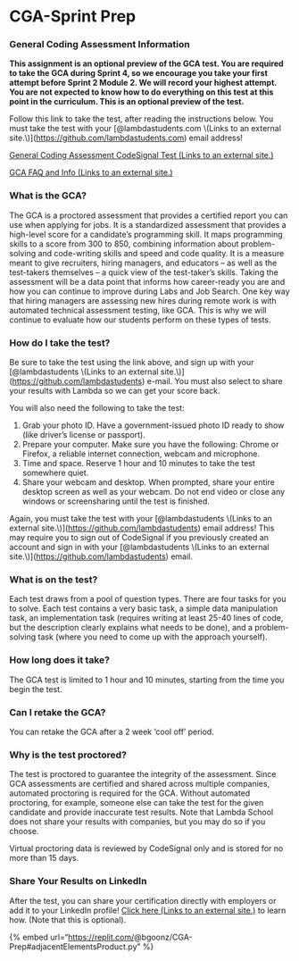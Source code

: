 CGA-Sprint Prep
===============

### General Coding Assessment Information <span id="general-coding-assessment-information"></span>

**This assignment is an optional preview of the GCA test. You are required to take the GCA during Sprint 4, so we encourage you take your first attempt before Sprint 2 Module 2. We will record your highest attempt. You are not expected to know how to do everything on this test at this point in the curriculum. This is an optional preview of the test.**

Follow this link to take the test, after reading the instructions below. You must take the test with your <span class="citation" data-cites="lambdastudents.com">\[@lambdastudents.com \\(Links to an external site.\\)\]</span>(https://github.com/lambdastudents.com) email address!

[General Coding Assessment CodeSignal Test (Links to an external site.)](https://app.codesignal.com/get-certified?invite=TGy6wcugpm4LMFEQX)

[GCA FAQ and Info (Links to an external site.)](https://github.com/LambdaSchool/CS-Wiki/wiki/CodeSignal-GCA-Info)

### What is the GCA? <span id="what-is-the-gca"></span>

The GCA is a proctored assessment that provides a certified report you can use when applying for jobs. It is a standardized assessment that provides a high-level score for a candidate’s programming skill. It maps programming skills to a score from 300 to 850, combining information about problem-solving and code-writing skills and speed and code quality. It is a measure meant to give recruiters, hiring managers, and educators – as well as the test-takers themselves – a quick view of the test-taker’s skills. Taking the assessment will be a data point that informs how career-ready you are and how you can continue to improve during Labs and Job Search. One key way that hiring managers are assessing new hires during remote work is with automated technical assessment testing, like GCA. This is why we will continue to evaluate how our students perform on these types of tests.

### How do I take the test? <span id="how-do-i-take-the-test"></span>

Be sure to take the test using the link above, and sign up with your <span class="citation" data-cites="lambdastudents">\[@lambdastudents \\(Links to an external site.\\)\]</span>(https://github.com/lambdastudents) e-mail. You must also select to share your results with Lambda so we can get your score back.

You will also need the following to take the test:

1.  Grab your photo ID. Have a government-issued photo ID ready to show (like driver’s license or passport).
2.  Prepare your computer. Make sure you have the following: Chrome or Firefox, a reliable internet connection, webcam and microphone.
3.  Time and space. Reserve 1 hour and 10 minutes to take the test somewhere quiet.
4.  Share your webcam and desktop. When prompted, share your entire desktop screen as well as your webcam. Do not end video or close any windows or screensharing until the test is finished.

Again, you must take the test with your <span class="citation" data-cites="lambdastudents">\[@lambdastudents \\(Links to an external site.\\)\]</span>(https://github.com/lambdastudents) email address! This may require you to sign out of CodeSignal if you previously created an account and sign in with your <span class="citation" data-cites="lambdastudents">\[@lambdastudents \\(Links to an external site.\\)\]</span>(https://github.com/lambdastudents) email.

### What is on the test? <span id="what-is-on-the-test"></span>

Each test draws from a pool of question types. There are four tasks for you to solve. Each test contains a very basic task, a simple data manipulation task, an implementation task (requires writing at least 25-40 lines of code, but the description clearly explains what needs to be done), and a problem-solving task (where you need to come up with the approach yourself).

### How long does it take? <span id="how-long-does-it-take"></span>

The GCA test is limited to 1 hour and 10 minutes, starting from the time you begin the test.

### Can I retake the GCA? <span id="can-i-retake-the-gca"></span>

You can retake the GCA after a 2 week ‘cool off’ period.

### Why is the test proctored? <span id="why-is-the-test-proctored"></span>

The test is proctored to guarantee the integrity of the assessment. Since GCA assessments are certified and shared across multiple companies, automated proctoring is required for the GCA. Without automated proctoring, for example, someone else can take the test for the given candidate and provide inaccurate test results. Note that Lambda School does not share your results with companies, but you may do so if you choose.

Virtual proctoring data is reviewed by CodeSignal only and is stored for no more than 15 days.

### Share Your Results on LinkedIn <span id="share-your-results-on-linkedin"></span>

After the test, you can share your certification directly with employers or add it to your LinkedIn profile! [Click here (Links to an external site.)](https://support.codesignal.com/hc/en-us/articles/360040384033-How-do-I-add-GCA-as-a-certification-on-LinkedIn-) to learn how. (Note that this is optional).

{% embed url=“https://replit.com/<span class="citation" data-cites="bgoonz/CGA-Prep">@bgoonz/CGA-Prep</span>\#adjacentElementsProduct.py” %}
